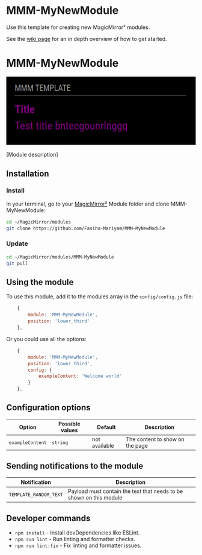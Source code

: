 # MMM-MyNewModule
Use this template for creating new MagicMirror² modules.

See the [wiki page](https://github.com/Dennis-Rosenbaum/MMM-Template/wiki) for an in depth overview of how to get started.

# MMM-MyNewModule

![Example of MMM-MyNewModule](./example_1.png)

[Module description]

## Installation

### Install

In your terminal, go to your [MagicMirror²][mm] Module folder and clone MMM-MyNewModule:

```bash
cd ~/MagicMirror/modules
git clone https://github.com/Fasiha-Mariyam/MMM-MyNewModule
```

### Update

```bash
cd ~/MagicMirror/modules/MMM-MyNewModule
git pull
```

## Using the module

To use this module, add it to the modules array in the `config/config.js` file:

```js
    {
        module: 'MMM-MyNewModule',
        position: 'lower_third'
    },
```

Or you could use all the options:

```js
    {
        module: 'MMM-MyNewModule',
        position: 'lower_third',
        config: {
            exampleContent: 'Welcome world'
        }
    },
```

## Configuration options

Option|Possible values|Default|Description
------|------|------|-----------
`exampleContent`|`string`|not available|The content to show on the page

## Sending notifications to the module

Notification|Description
------|-----------
`TEMPLATE_RANDOM_TEXT`|Payload must contain the text that needs to be shown on this module

## Developer commands

- `npm install` - Install devDependencies like ESLint.
- `npm run lint` - Run linting and formatter checks.
- `npm run lint:fix` - Fix linting and formatter issues.

[mm]: https://github.com/MagicMirrorOrg/MagicMirror
